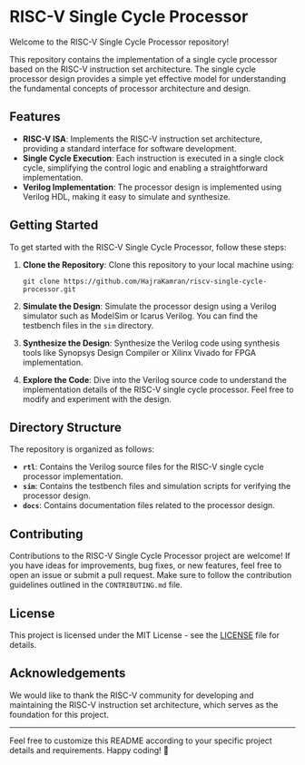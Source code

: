 # RISC-V Single Cycle Processor

Welcome to the RISC-V Single Cycle Processor repository!

This repository contains the implementation of a single cycle processor based on the RISC-V instruction set architecture. The single cycle processor design provides a simple yet effective model for understanding the fundamental concepts of processor architecture and design.

## Features

- **RISC-V ISA**: Implements the RISC-V instruction set architecture, providing a standard interface for software development.
- **Single Cycle Execution**: Each instruction is executed in a single clock cycle, simplifying the control logic and enabling a straightforward implementation.
- **Verilog Implementation**: The processor design is implemented using Verilog HDL, making it easy to simulate and synthesize.

## Getting Started

To get started with the RISC-V Single Cycle Processor, follow these steps:

1. **Clone the Repository**: Clone this repository to your local machine using:

    ```
    git clone https://github.com/HajraKamran/riscv-single-cycle-processor.git
    ```

2. **Simulate the Design**: Simulate the processor design using a Verilog simulator such as ModelSim or Icarus Verilog. You can find the testbench files in the `sim` directory.

3. **Synthesize the Design**: Synthesize the Verilog code using synthesis tools like Synopsys Design Compiler or Xilinx Vivado for FPGA implementation.

4. **Explore the Code**: Dive into the Verilog source code to understand the implementation details of the RISC-V single cycle processor. Feel free to modify and experiment with the design.

## Directory Structure

The repository is organized as follows:

- **`rtl`**: Contains the Verilog source files for the RISC-V single cycle processor implementation.
- **`sim`**: Contains the testbench files and simulation scripts for verifying the processor design.
- **`docs`**: Contains documentation files related to the processor design.

## Contributing

Contributions to the RISC-V Single Cycle Processor project are welcome! If you have ideas for improvements, bug fixes, or new features, feel free to open an issue or submit a pull request. Make sure to follow the contribution guidelines outlined in the `CONTRIBUTING.md` file.

## License

This project is licensed under the MIT License - see the [LICENSE](LICENSE) file for details.

## Acknowledgements

We would like to thank the RISC-V community for developing and maintaining the RISC-V instruction set architecture, which serves as the foundation for this project.

---

Feel free to customize this README according to your specific project details and requirements. Happy coding! 🚀

